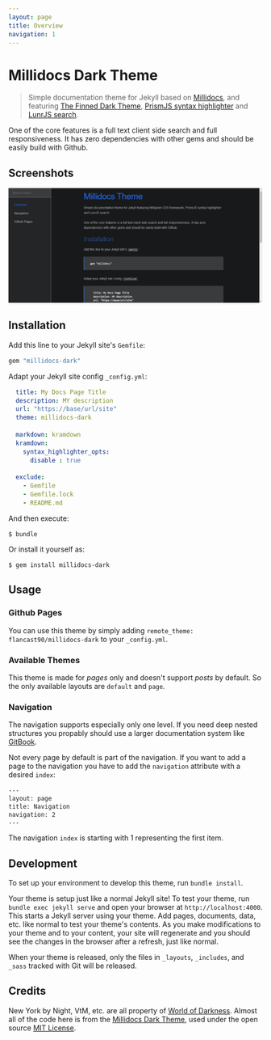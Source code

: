 ```yaml
---
layout: page
title: Overview
navigation: 1
---
```


# Millidocs Dark Theme
> Simple documentation theme for Jekyll based on [Millidocs](https://github.com/alexander-heimbuch/millidocs), and featuring [The Finned Dark Theme](https://finned.tech), [PrismJS syntax highlighter](http://prismjs.com/) and [LunrJS search](https://lunrjs.com/).

One of the core features is a full text client side search and full responsiveness. It has zero dependencies with other gems and should be easily build with Github.


## Screenshots

![screenshot](/thumbnail.PNG)


## Installation

Add this line to your Jekyll site's `Gemfile`:

```ruby
gem "millidocs-dark"
```

Adapt your Jekyll site config `_config.yml`:

```yaml
  title: My Docs Page Title
  description: MY description
  url: "https://base/url/site"
  theme: millidocs-dark

  markdown: kramdown
  kramdown:
    syntax_highlighter_opts:
      disable : true

  exclude:
    - Gemfile
    - Gemfile.lock
    - README.md
```

And then execute:

    $ bundle

Or install it yourself as:

    $ gem install millidocs-dark


## Usage

### Github Pages

You can use this theme by simply adding `remote_theme: flancast90/millidocs-dark` to your `_config.yml`.

### Available Themes

This theme is made for _pages_ only and doesn't support _posts_ by default. So the only available layouts are `default` and `page`.

### Navigation

The navigation supports especially only one level. If you need deep nested structures you propably should use a larger documentation system like [GitBook](https://www.gitbook.com/).

Not every page by default is part of the navigation. If you want to add a page to the navigation you have to add the `navigation` attribute with a desired `index`:

```
---
layout: page
title: Navigation
navigation: 2
---
```

The navigation `index` is starting with 1 representing the first item. 


## Development

To set up your environment to develop this theme, run `bundle install`.

Your theme is setup just like a normal Jekyll site! To test your theme, run `bundle exec jekyll serve` and open your browser at `http://localhost:4000`. This starts a Jekyll server using your theme. Add pages, documents, data, etc. like normal to test your theme's contents. As you make modifications to your theme and to your content, your site will regenerate and you should see the changes in the browser after a refresh, just like normal.

When your theme is released, only the files in `_layouts`, `_includes`, and `_sass` tracked with Git will be released.

## Credits
New York by Night, VtM, etc. are all property of [World of Darkness](https://www.worldofdarkness.com/).
Almost all of the code here is from the [Millidocs Dark Theme](https://github.com/flancast90/Millidocs-Dark), used under the open source [MIT License](https://opensource.org/licenses/MIT).
